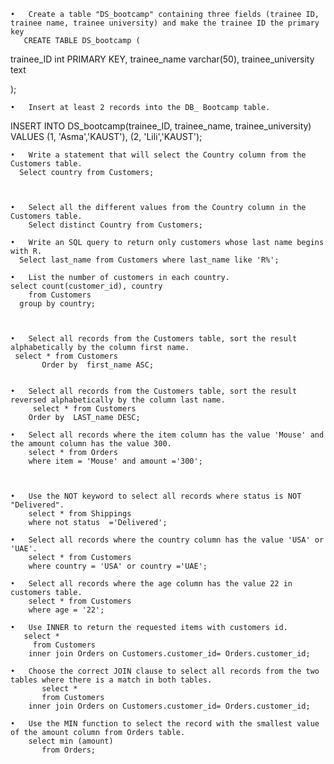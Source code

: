 	•	Create a table "DS_bootcamp" containing three fields (trainee ID, trainee name, trainee university) and make the trainee ID the primary key
       CREATE TABLE DS_bootcamp (

  trainee_ID int PRIMARY KEY,
  trainee_name varchar(50),
  trainee_university text
 
);

	•	Insert at least 2 records into the DB_ Bootcamp table.
INSERT INTO DS_bootcamp(trainee_ID, trainee_name, trainee_university)
VALUES
(1, 'Asma','KAUST'),
(2, 'Lili','KAUST');


	•	Write a statement that will select the Country column from the Customers table.
	  Select country from Customers;



	•	Select all the different values from the Country column in the Customers table.
		Select distinct Country from Customers;

	•	Write an SQL query to return only customers whose last name begins with R.
	  Select last_name from Customers where last_name like 'R%';

	•	List the number of customers in each country.
	select count(customer_id), country
		from Customers
	  group by country;



	•	Select all records from the Customers table, sort the result alphabetically by the column first name.
	 select * from Customers
           Order by  first_name ASC;


	•	Select all records from the Customers table, sort the result reversed alphabetically by the column last name.
		 select * from Customers
		Order by  LAST_name DESC;

	•	Select all records where the item column has the value 'Mouse' and the amount column has the value 300.
		select * from Orders
		where item = 'Mouse' and amount ='300';



	•	Use the NOT keyword to select all records where status is NOT "Delivered".
		select * from Shippings
		where not status  ='Delivered';

	•	Select all records where the country column has the value 'USA' or 'UAE'.
		select * from Customers
		where country = 'USA' or country ='UAE';

	•	Select all records where the age column has the value 22 in customers table.
		select * from Customers
		where age = '22';

	•	Use INNER to return the requested items with customers id.
	   select * 
         from Customers
		inner join Orders on Customers.customer_id= Orders.customer_id;

	•	Choose the correct JOIN clause to select all records from the two tables where there is a match in both tables.
           select * 
           from Customers
		inner join Orders on Customers.customer_id= Orders.customer_id;

	•	Use the MIN function to select the record with the smallest value of the amount column from Orders table.
		select min (amount)
           from Orders;
